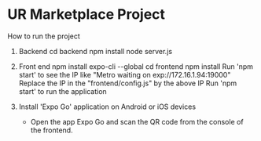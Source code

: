 # UR Marketplace Project 


How to run the project

1. Backend
	cd backend
	npm install
	node server.js

2. Front end
	npm install expo-cli --global
	cd frontend
	npm install
	Run 'npm start' to see the IP like "Metro waiting on exp://172.16.1.94:19000"
	Replace the IP in the "frontend/config.js" by the above IP
	Run 'npm start' to run the application
	
3. Install 'Expo Go' application on Android or iOS devices
	- Open the app Expo Go and scan the QR code from the console of the frontend.
	
	
